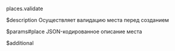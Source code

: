 places.validate

$description
Осуществляет валидацию места перед созданием

$params#place
JSON-кодированное описание места

$additional
